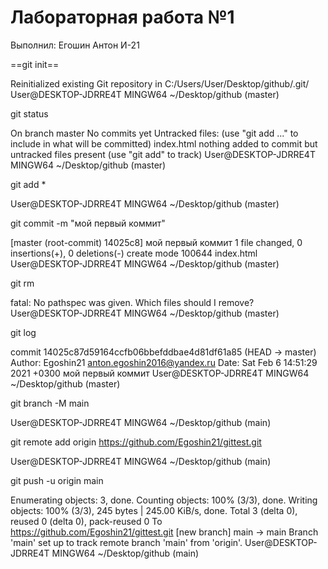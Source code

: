 # Лабораторная работа №1
 
 Выполнил: Егошин Антон И-21


==git init==
 
Reinitialized existing Git repository in C:/Users/User/Desktop/github/.git/
User@DESKTOP-JDRRE4T MINGW64 ~/Desktop/github (master)


git status

On branch master
No commits yet
Untracked files: (use "git add ..." to include in what will be committed) index.html
nothing added to commit but untracked files present (use "git add" to track)
User@DESKTOP-JDRRE4T MINGW64 ~/Desktop/github (master)
 
 
 git add *

User@DESKTOP-JDRRE4T MINGW64 ~/Desktop/github (master)


git commit -m "мой первый коммит"

[master (root-commit) 14025c8] мой первый коммит 1 file changed, 0 insertions(+), 0 deletions(-) create mode 100644 index.html
User@DESKTOP-JDRRE4T MINGW64 ~/Desktop/github (master)


git rm

fatal: No pathspec was given. Which files should I remove?
User@DESKTOP-JDRRE4T MINGW64 ~/Desktop/github (master)
 
 
 git log

commit 14025c87d59164ccfb06bbefddbae4d81df61a85 (HEAD -> master) Author: Egoshin21 anton.egoshin2016@yandex.ru Date: Sat Feb 6 14:51:29 2021 +0300
мой первый коммит
User@DESKTOP-JDRRE4T MINGW64 ~/Desktop/github (master)


git branch -M main

User@DESKTOP-JDRRE4T MINGW64 ~/Desktop/github (main)


git remote add origin https://github.com/Egoshin21/gittest.git

User@DESKTOP-JDRRE4T MINGW64 ~/Desktop/github (main)
 
 
 git push -u origin main

Enumerating objects: 3, done. Counting objects: 100% (3/3), done. Writing objects: 100% (3/3), 245 bytes | 245.00 KiB/s, done. Total 3 (delta 0), reused 0 (delta 0), pack-reused 0 To https://github.com/Egoshin21/gittest.git
[new branch] main -> main Branch 'main' set up to track remote branch 'main' from 'origin'.
User@DESKTOP-JDRRE4T MINGW64 ~/Desktop/github (main)
